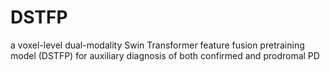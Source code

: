 # DSTFP
a voxel-level dual-modality Swin Transformer feature fusion pretraining model (DSTFP) for auxiliary diagnosis of both confirmed and prodromal PD
